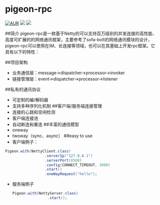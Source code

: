 # pigeon-rpc

[![AUR](https://img.shields.io/badge/license-Apache%20License%202.0-blue.svg)](https://github.com/zxgangandy/pigeon-rpc/blob/master/LICENSE)
[![](https://img.shields.io/badge/Author-zxgangandy-orange.svg)](https://github.com/zxgangandy/pigeon-rpc)
[![](https://img.shields.io/badge/version-1.0.2-brightgreen.svg)](https://github.com/zxgangandy/pigeon-rpc)

##简介
pigeon-rpc是一款基于Netty的可以支持百万级别的并发连接的高性能、高度可扩展的的网络通讯框架，主要参考了sofa-bolt的网络通讯模块的设计，
pigeon-rpc可以使用在IM、长连接等领域，也可以在其基础上开发rpc框架。它具有以下的特性：

##项目架构
  - 业务通信层：message->dispatcher->processor->invoker
  - 链接管理层：event->dispatcher->processor->listener

##私有的通讯协议
  - 可定制的编/解码器
  - 支持多种序列化机制
##客户端/服务端连接管理
  - 连接的心跳和空闲检测
  - 客户端连接池
  - 自动断连和重连
##丰富的通信模型
  - oneway
  - twoway（sync、async）
##easy to use
  - 客户端例子：
  
  ``` java
  Pigeon.with(NettyClient.class)
                    .serverIp("127.0.0.1")
                    .serverPort(8500)
                    .config(CONNECT_TIMEOUT, 3000)
                    .start()
                    .oneWayRequest("hello");
  
  ```
  - 服务端例子
  
    ``` java
    Pigeon.with(NettyServer.class)
                    .start();
    
    ```
